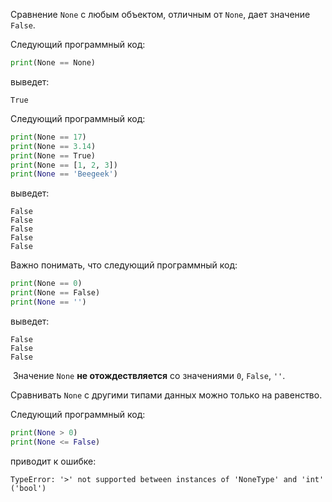 

Сравнение `None` с любым объектом, отличным от `None`, дает значение `False`.

Следующий программный код:

```python
print(None == None)
```

выведет:

```no-highlight
True
```

Следующий программный код:

```python
print(None == 17)
print(None == 3.14)
print(None == True)
print(None == [1, 2, 3])
print(None == 'Beegeek')
```

выведет:

```no-highlight
False
False
False
False
False
```

Важно понимать, что следующий программный код:

```python
print(None == 0)
print(None == False)
print(None == '')
```

выведет:

```no-highlight
False
False
False
```

  Значение `None` **не отождествляется** со значениями `0`, `False`, `''`.

Сравнивать `None` с другими типами данных можно только на равенство.

Следующий программный код:

```python
print(None > 0)
print(None <= False)
```

приводит к ошибке:

```no-highlight
TypeError: '>' not supported between instances of 'NoneType' and 'int' ('bool')
```
